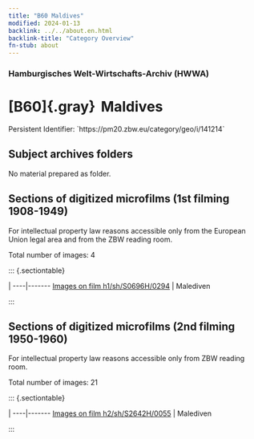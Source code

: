 ```yaml
---
title: "B60 Maldives"
modified: 2024-01-13
backlink: ../../about.en.html
backlink-title: "Category Overview"
fn-stub: about
---
```


### Hamburgisches Welt-Wirtschafts-Archiv (HWWA)

# [B60]{.gray}&#8201; Maldives

<div class="hint">Persistent Identifier: `https://pm20.zbw.eu/category/geo/i/141214`</div>







## Subject archives folders








No material prepared as folder.



<a id="filmsections" />

## Sections of digitized microfilms (1st filming 1908-1949)

<p>For intellectual property law reasons accessible only from the European Union legal area and from the ZBW reading room.</p>



<p>Total number of images: 4</p>




::: {.sectiontable}

 | 
----|-------
<a class="btn" href="https://pm20.zbw.eu/film/h1/sh/S0696H/0294" rel="nofollow">Images on film h1/sh/S0696H/0294</a> | Malediven


:::




## Sections of digitized microfilms (2nd filming 1950-1960)

<p>For intellectual property law reasons accessible only from ZBW reading room.</p>



<p>Total number of images: 21</p>




::: {.sectiontable}

 | 
----|-------
<a class="btn" href="https://pm20.zbw.eu/film/h2/sh/S2642H/0055" rel="nofollow">Images on film h2/sh/S2642H/0055</a> | Malediven


:::













